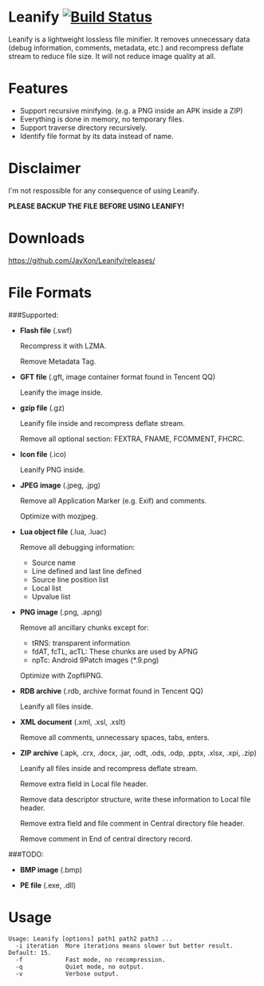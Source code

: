 Leanify [![Build Status](https://travis-ci.org/JayXon/Leanify.svg)](https://travis-ci.org/JayXon/Leanify)
=======

Leanify is a lightweight lossless file minifier. It removes unnecessary data (debug information, comments, metadata, etc.) and recompress deflate stream to reduce file size. It will not reduce image quality at all.


Features
========

* Support recursive minifying. (e.g. a PNG inside an APK inside a ZIP)
* Everything is done in memory, no temporary files.
* Support traverse directory recursively.
* Identify file format by its data instead of name.


Disclaimer
==========

I'm not respossible for any consequence of using Leanify.

**PLEASE BACKUP THE FILE BEFORE USING LEANIFY!**


Downloads
=========

https://github.com/JayXon/Leanify/releases/


File Formats
============

###Supported:

* **Flash file** (.swf)

  Recompress it with LZMA.
  
  Remove Metadata Tag.

* **GFT file** (.gft, image container format found in Tencent QQ)

  Leanify the image inside.
  
* **gzip file** (.gz)

  Leanify file inside and recompress deflate stream.
  
  Remove all optional section: FEXTRA, FNAME, FCOMMENT, FHCRC.
  
* **Icon file** (.ico) 

  Leanify PNG inside.

* **JPEG image** (.jpeg, .jpg)

  Remove all Application Marker (e.g. Exif) and comments.

  Optimize with mozjpeg.

* **Lua object file** (.lua, .luac)

  Remove all debugging information:
  
  * Source name
  * Line defined and last line defined
  * Source line position list
  * Local list
  * Upvalue list


* **PNG image** (.png, .apng)

  Remove all ancillary chunks except for:
  
  * tRNS: transparent information
  * fdAT, fcTL, acTL: These chunks are used by APNG
  * npTc: Android 9Patch images (*.9.png)

  Optimize with ZopfliPNG.

* **RDB archive** (.rdb, archive format found in Tencent QQ)

  Leanify all files inside.
  
* **XML document** (.xml, .xsl, .xslt)

  Remove all comments, unnecessary spaces, tabs, enters.
  
* **ZIP archive** (.apk, .crx, .docx, .jar, .odt, .ods, .odp, .pptx, .xlsx, .xpi, .zip)

  Leanify all files inside and recompress deflate stream.
  
  Remove extra field in Local file header.
  
  Remove data descriptor structure, write these information to Local file header.
  
  Remove extra field and file comment in Central directory file header.
  
  Remove comment in End of central directory record.
  

###TODO:

* **BMP image** (.bmp)

* **PE file** (.exe, .dll)


Usage
=====

```
Usage: Leanify [options] path1 path2 path3 ...
  -i iteration  More iterations means slower but better result. Default: 15.
  -f            Fast mode, no recompression.
  -q            Quiet mode, no output.
  -v            Verbose output.
```


